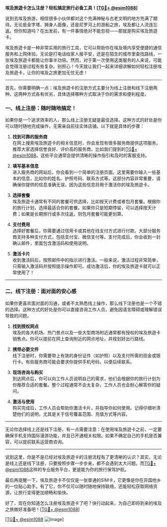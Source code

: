 **埃及旅遊卡怎么注册？轻松搞定旅行必备工具！[[TG💪+ @esim1088](https://t.me/s/esim1088)]**

说到去埃及旅游，相信很多小伙伴都对这个充满神秘与古老文明的地方充满了期待。无论是金字塔、狮身人面像，还是尼罗河上的游船之旅，埃及都让人流连忘返。但你知道吗？在出发前，有一件事情绝对不能忽视——那就是购买埃及旅遊卡。

埃及旅遊卡是一种非常实用的旅行工具，它可以帮助你在埃及境内享受便捷的通信服务和上网体验。无论是打电话给家人报平安，还是在陌生的城市里查找路线，一张埃及旅遊卡都能让你事半功倍。然而，对于第一次使用这类服务的人来说，可能会觉得注册过程有些复杂。别担心！今天就让我们一起来详细讲解如何轻松注册埃及旅遊卡，让你的埃及之旅更加无忧无虑！

---

首先，你需要明确一点：埃及旅遊卡的注册方式主要分为线上注册和线下注册两种。这两种方式各有优劣，具体选择哪种方式取决于你的需求和便利程度。

### **一、线上注册：随时随地搞定！**

如果你是一个追求效率的人，那么线上注册无疑是最佳选择。这种方式的好处是你可以随时随地完成操作，无需亲自前往实体店铺。以下就是具体的步骤：

1. **找到可靠的服务商**  
   在网上搜索埃及旅遊卡的相关信息时，你会发现有很多服务商提供这项服务。推荐大家选择信誉良好、评价高的服务商，比如我们提到的[TG💪+ @esim1088](https://t.me/s/esim1088)。这些平台通常会提供清晰的操作指引和及时的客服支持。

2. **填写基本信息**  
   进入服务商的网站后，你会看到一个简单的注册页面。这里需要你输入一些基本的信息，比如你的姓名、护照号码、联系方式等。这部分内容非常重要，请确保你提供的信息准确无误，因为这些信息将用于激活你的埃及旅遊卡。

3. **选择套餐**  
   埃及旅遊卡通常有不同的套餐可供选择，比如按天计费或者包月套餐。根据你的旅行计划，选择最适合你的套餐。如果你只是短期停留，可以选择按天计费；如果是长期旅行或多次往返，则包月套餐可能更划算。

4. **支付费用**  
   选择好套餐后，你需要通过信用卡或其他在线支付方式进行付款。大部分服务商支持多种支付方式，包括支付宝、微信支付等。支付完成后，你会收到一封确认邮件，里面包含激活码和使用说明。

5. **激活卡片**  
   收到激活码后，按照邮件中的指示进行激活。一般来说，激活过程非常简单，只需输入激活码并按照提示操作即可。成功激活后，你的埃及旅遊卡就可以正常使用了！

---

### **二、线下注册：面对面的安心感**

如果你更喜欢面对面的沟通，或者不太熟悉线上操作，那么线下注册也是一个不错的选择。这种方式的好处是你可以直接咨询工作人员，避免因语言障碍或理解错误导致的问题。

1. **找到授权网点**  
   埃及的各大机场、热门景点以及一些大型商场附近通常都有授权的埃及旅遊卡销售点。你可以提前在网上查询附近的网点地址，并规划好出行路线。

2. **携带必要文件**  
   线下注册时，你需要带上有效的身份证件（如护照）以及支付所需的现金或银行卡。有些服务商可能会要求你提供手机号码，以便后续联系。

3. **现场咨询与购买**  
   到达网点后，你可以向工作人员说明自己的需求，他们会根据你的旅行计划为你推荐合适的套餐。整个过程通常不会太复杂，工作人员也会耐心解答你的疑问。

4. **激活与使用**  
   购买完成后，工作人员会帮助你激活卡片，并指导你如何使用。记得仔细听清楚他们的说明，尤其是关于信号覆盖范围、充值方式等内容。

---

无论你选择线上还是线下注册，有一点需要注意：在使用埃及旅遊卡之前，一定要确保手机支持国际漫游功能，并且已开通相关权限。如果不确定自己的手机是否兼容，可以提前联系运营商咨询。

---

说到这里，你是不是已经对埃及旅遊卡的注册流程有了更清晰的认识？其实，无论是线上还是线下注册，只要按照步骤一步步来，都不会遇到太大问题。而[TG💪+ @esim1088](https://t.me/s/esim1088)这样的专业服务平台，更是能为你的旅行保驾护航。

最后再提醒一下，埃及旅遊卡不仅仅是一张普通的SIM卡，它更像是你在异国他乡的一位贴心助手。有了它，你不仅可以随时随地保持联络，还能轻松获取网络资源，让旅行变得更加顺畅和愉快。

好了，现在你知道怎么注册埃及旅遊卡了吧？快行动起来，为自己即将到来的埃及之旅做好准备吧！[[TG💪+ @esim1088](https://t.me/s/esim1088)]  

[[TG💪+ @esim1088](https://t.me/s/esim1088) ![Image](https://i.postimg.cc/4NQfJmqS/Snipaste-2025-05-13-00-14-12.png)]